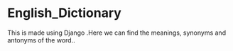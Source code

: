 # English_Dictionary
This is made using Django .Here we can find the meanings, synonyms and antonyms of the word..
